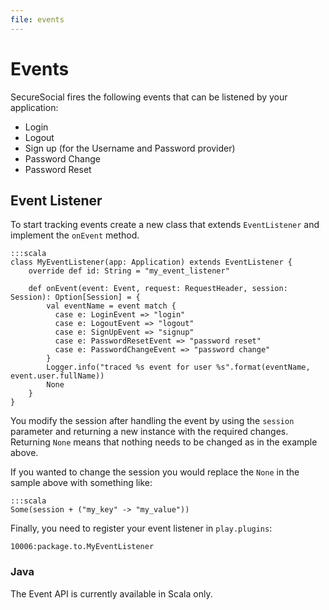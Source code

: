 ```yaml
---
file: events
---
```

# Events

SecureSocial fires the following events that can be listened by your application:

- Login
- Logout
- Sign up (for the Username and Password provider)
- Password Change
- Password Reset

## Event Listener

To start tracking events create a new class that extends `EventListener` and implement the `onEvent` method. 

	:::scala
	class MyEventListener(app: Application) extends EventListener {
		override def id: String = "my_event_listener"

	  	def onEvent(event: Event, request: RequestHeader, session: Session): Option[Session] = {
		    val eventName = event match {
		      case e: LoginEvent => "login"
		      case e: LogoutEvent => "logout"
		      case e: SignUpEvent => "signup"
		      case e: PasswordResetEvent => "password reset"
		      case e: PasswordChangeEvent => "password change"
		    }
		    Logger.info("traced %s event for user %s".format(eventName, event.user.fullName))
		    None
  		}
	}

You modify the session after handling the event by using the `session` parameter and returning a new instance with the required changes.  Returning `None` means that nothing needs to be changed as in the example above.  

If you wanted to change the session you would replace the `None` in the sample above with something like:

	:::scala
	Some(session + ("my_key" -> "my_value"))	    
		    
Finally, you need to register your event listener in `play.plugins`:

	10006:package.to.MyEventListener

### Java

The Event API is currently available in Scala only.  
